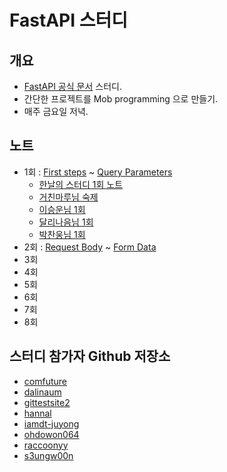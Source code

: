 FastAPI 스터디
==============

개요
-----

- [FastAPI 공식 문서](https://fastapi.tiangolo.com/tutorial/) 스터디.
- 간단한 프로젝트를 Mob programming 으로 만들기.
- 매주 금요일 저녁.


노트
----

- 1회 : [First steps](https://fastapi.tiangolo.com/tutorial/first-steps/) ~ [Query Parameters](https://fastapi.tiangolo.com/tutorial/query-params/)
  - [한날의 스터디 1회 노트](./notes/01.md)
  - [거친마루님 숙제](https://github.com/comfuture/fastapi-study/blob/main/fastapi_study/day1/homework.py)
  - [이승운님 1회](https://github.com/s3ungw00n/fastapi_study/tree/main/day1)
  - [달리나음님 1회](https://github.com/dalinaum/fastapi-study/tree/main/week1)
  - [박찬웅님 1회](https://github.com/gittestsite2/fastapi_study/tree/main/Day_1)
- 2회 : [Request Body](https://fastapi.tiangolo.com/tutorial/body/) ~ [Form Data](https://fastapi.tiangolo.com/tutorial/request-forms/)
- 3회
- 4회
- 5회
- 6회
- 7회
- 8회

스터디 참가자 Github 저장소
-----------------

- [comfuture](https://github.com/comfuture/fastapi-study/)
- [dalinaum](https://github.com/dalinaum/fastapi-study)
- [gittestsite2](https://github.com/gittestsite2/fastapi_study)
- [hannal](https://github.com/hannal/study-fastapi)
- [iamdt-juyong](https://github.com/iamdt-juyong/study-fastapi)
- [ohdowon064](https://github.com/ohdowon064/fastapi-study)
- [raccoonyy](https://github.com/raccoonyy/fastapi-study)
- [s3ungw00n](https://github.com/s3ungw00n/fastapi_study)
